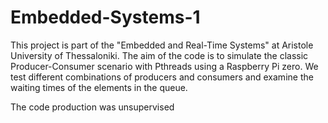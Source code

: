 # Embedded-Systems-1
This project is part of the "Embedded and Real-Time Systems" at Aristole University of Thessaloniki.
The aim of the code is to simulate the classic Producer-Consumer scenario with Pthreads using a Raspberry Pi zero.
We test different combinations of producers and consumers and examine the waiting times of the elements in the queue.



The code production was unsupervised
